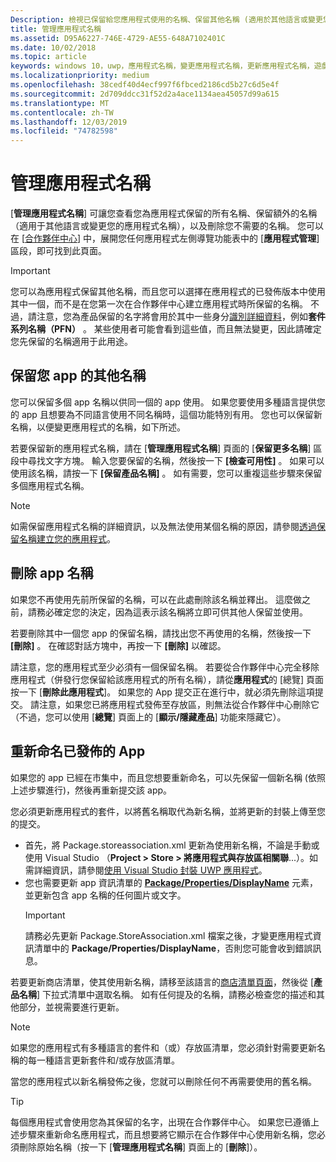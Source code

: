 ```yaml
---
Description: 檢視已保留給您應用程式使用的名稱、保留其他名稱 (適用於其他語言或變更您的應用程式名稱)，以及刪除您不再需要使用的保留名稱。
title: 管理應用程式名稱
ms.assetid: D95A6227-746E-4729-AE55-648A7102401C
ms.date: 10/02/2018
ms.topic: article
keywords: windows 10，uwp，應用程式名稱，變更應用程式名稱，更新應用程式名稱，遊戲名稱，產品名稱
ms.localizationpriority: medium
ms.openlocfilehash: 38cedf40d4ecf997f6fbced2186cd5b27c6d5e4f
ms.sourcegitcommit: 2d709ddcc31f52d2a4ace1134aea45057d99a615
ms.translationtype: MT
ms.contentlocale: zh-TW
ms.lasthandoff: 12/03/2019
ms.locfileid: "74782598"
---
```

# <a name="manage-app-names"></a>管理應用程式名稱

[**管理應用程式名稱**] 可讓您查看您為應用程式保留的所有名稱、保留額外的名稱（適用于其他語言或變更您的應用程式名稱），以及刪除您不需要的名稱。 您可以在 [[合作夥伴中心](https://partner.microsoft.com/dashboard)] 中，展開您任何應用程式左側導覽功能表中的 [**應用程式管理**] 區段，即可找到此頁面。

> [!IMPORTANT]
> 您可以為應用程式保留其他名稱，而且您可以選擇在應用程式的已發佈版本中使用其中一個，而不是在您第一次在合作夥伴中心建立應用程式時所保留的名稱。 不過，請注意，您為產品保留的名字將會用於其中一些身分[識別詳細資料](view-app-identity-details.md)，例如**套件系列名稱（PFN）** 。 某些使用者可能會看到這些值，而且無法變更，因此請確定您先保留的名稱適用于此用途。


## <a name="reserve-additional-names-for-your-app"></a>保留您 app 的其他名稱

您可以保留多個 app 名稱以供同一個的 app 使用。 如果您要使用多種語言提供您的 app 且想要為不同語言使用不同名稱時，這個功能特別有用。 您也可以保留新名稱，以便變更應用程式的名稱，如下所述。

若要保留新的應用程式名稱，請在 [**管理應用程式名稱**] 頁面的 [**保留更多名稱**] 區段中尋找文字方塊。 輸入您要保留的名稱，然後按一下 **\[檢查可用性\]** 。 如果可以使用該名稱，請按一下 **\[保留產品名稱\]** 。 如有需要，您可以重複這些步驟來保留多個應用程式名稱。

> [!NOTE]
> 如需保留應用程式名稱的詳細資訊，以及無法使用某個名稱的原因，請參閱[透過保留名稱建立您的應用程式](create-your-app-by-reserving-a-name.md)。


## <a name="delete-app-names"></a>刪除 app 名稱

如果您不再使用先前所保留的名稱，可以在此處刪除該名稱並釋出。 這麼做之前，請務必確定您的決定，因為這表示該名稱將立即可供其他人保留並使用。

若要刪除其中一個您 app 的保留名稱，請找出您不再使用的名稱，然後按一下 **\[刪除\]** 。 在確認對話方塊中，再按一下 **\[刪除\]** 以確認。

請注意，您的應用程式至少必須有一個保留名稱。 若要從合作夥伴中心完全移除應用程式（併發行您保留給該應用程式的所有名稱），請從**應用程式**的 [總覽] 頁面按一下 [**刪除此應用程式**]。 如果您的 App 提交正在進行中，就必須先刪除這項提交。 請注意，如果您已將應用程式發佈至存放區，則無法從合作夥伴中心刪除它（不過，您可以使用 [**總覽**] 頁面上的 [**顯示/隱藏產品**] 功能來隱藏它）。 


## <a name="rename-an-app-that-has-already-been-published"></a>重新命名已發佈的 App

如果您的 app 已經在市集中，而且您想要重新命名，可以先保留一個新名稱 (依照上述步驟進行)，然後再重新提交該 app。 

您必須更新應用程式的套件，以將舊名稱取代為新名稱，並將更新的封裝上傳至您的提交。
- 首先，將 Package.storeassociation.xml 更新為使用新名稱，不論是手動或使用 Visual Studio （**Project > Store > 將應用程式與存放區相關聯**...）。如需詳細資訊，請參閱[使用 Visual Studio 封裝 UWP 應用程式](/windows/msix/package/packaging-uwp-apps)。
- 您也需要更新 app 資訊清單的 [**Package/Properties/DisplayName**](https://docs.microsoft.com/uwp/schemas/appxpackage/uapmanifestschema/element-displayname) 元素，並更新包含 app 名稱的任何圖片或文字。 
  > [!IMPORTANT]
  > 請務必先更新 Package.StoreAssociation.xml 檔案之後，才變更應用程式資訊清單中的 **Package/Properties/DisplayName**，否則您可能會收到錯誤訊息。

若要更新商店清單，使其使用新名稱，請移至該語言的[商店清單頁面](create-app-store-listings.md)，然後從 [**產品名稱**] 下拉式清單中選取名稱。 如有任何提及的名稱，請務必檢查您的描述和其他部分，並視需要進行更新。

> [!NOTE]
> 如果您的應用程式有多種語言的套件和（或）存放區清單，您必須針對需要更新名稱的每一種語言更新套件和/或存放區清單。

當您的應用程式以新名稱發佈之後，您就可以刪除任何不再需要使用的舊名稱。

> [!TIP]
> 每個應用程式會使用您為其保留的名字，出現在合作夥伴中心。 如果您已遵循上述步驟來重新命名應用程式，而且想要將它顯示在合作夥伴中心使用新名稱，您必須刪除原始名稱（按一下 [**管理應用程式名稱**] 頁面上的 [**刪除**]）。 

 

 





